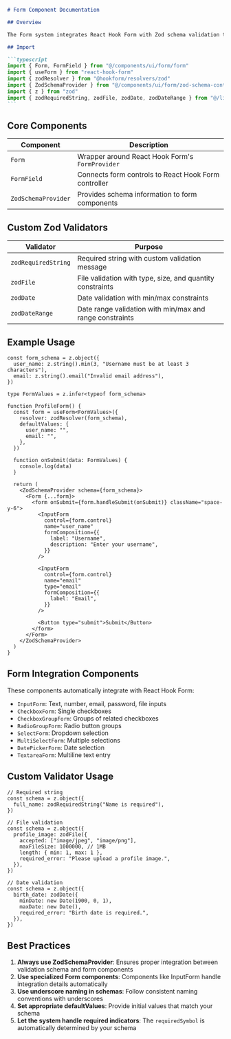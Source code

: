 ````markdown
# Form Component Documentation

## Overview

The Form system integrates React Hook Form with Zod schema validation to provide type-safe form handling with a clean API. It offers specialized form components and custom validators for common validation scenarios.

## Import

```typescript
import { Form, FormField } from "@/components/ui/form/form"
import { useForm } from "react-hook-form"
import { zodResolver } from "@hookform/resolvers/zod"
import { ZodSchemaProvider } from "@/components/ui/form/zod-schema-context"
import { z } from "zod"
import { zodRequiredString, zodFile, zodDate, zodDateRange } from "@/lib/zod"
```
````

## Core Components

| Component           | Description                                          |
| ------------------- | ---------------------------------------------------- |
| `Form`              | Wrapper around React Hook Form's `FormProvider`      |
| `FormField`         | Connects form controls to React Hook Form controller |
| `ZodSchemaProvider` | Provides schema information to form components       |

## Custom Zod Validators

| Validator           | Purpose                                                   |
| ------------------- | --------------------------------------------------------- |
| `zodRequiredString` | Required string with custom validation message            |
| `zodFile`           | File validation with type, size, and quantity constraints |
| `zodDate`           | Date validation with min/max constraints                  |
| `zodDateRange`      | Date range validation with min/max and range constraints  |

## Example Usage

```tsx
const form_schema = z.object({
  user_name: z.string().min(3, "Username must be at least 3 characters"),
  email: z.string().email("Invalid email address"),
})

type FormValues = z.infer<typeof form_schema>

function ProfileForm() {
  const form = useForm<FormValues>({
    resolver: zodResolver(form_schema),
    defaultValues: {
      user_name: "",
      email: "",
    },
  })

  function onSubmit(data: FormValues) {
    console.log(data)
  }

  return (
    <ZodSchemaProvider schema={form_schema}>
      <Form {...form}>
        <form onSubmit={form.handleSubmit(onSubmit)} className="space-y-6">
          <InputForm
            control={form.control}
            name="user_name"
            formComposition={{
              label: "Username",
              description: "Enter your username",
            }}
          />

          <InputForm
            control={form.control}
            name="email"
            type="email"
            formComposition={{
              label: "Email",
            }}
          />

          <Button type="submit">Submit</Button>
        </form>
      </Form>
    </ZodSchemaProvider>
  )
}
```

## Form Integration Components

These components automatically integrate with React Hook Form:

- `InputForm`: Text, number, email, password, file inputs
- `CheckboxForm`: Single checkboxes
- `CheckboxGroupForm`: Groups of related checkboxes
- `RadioGroupForm`: Radio button groups
- `SelectForm`: Dropdown selection
- `MultiSelectForm`: Multiple selections
- `DatePickerForm`: Date selection
- `TextareaForm`: Multiline text entry

## Custom Validator Usage

```tsx
// Required string
const schema = z.object({
  full_name: zodRequiredString("Name is required"),
})

// File validation
const schema = z.object({
  profile_image: zodFile({
    accepted: ["image/jpeg", "image/png"],
    maxFileSize: 1000000, // 1MB
    length: { min: 1, max: 1 },
    required_error: "Please upload a profile image.",
  }),
})

// Date validation
const schema = z.object({
  birth_date: zodDate({
    minDate: new Date(1900, 0, 1),
    maxDate: new Date(),
    required_error: "Birth date is required.",
  }),
})
```

## Best Practices

1. **Always use ZodSchemaProvider**: Ensures proper integration between validation schema and form components
2. **Use specialized Form components**: Components like InputForm handle integration details automatically
3. **Use underscore naming in schemas**: Follow consistent naming conventions with underscores
4. **Set appropriate defaultValues**: Provide initial values that match your schema
5. **Let the system handle required indicators**: The `requiredSymbol` is automatically determined by your schema
